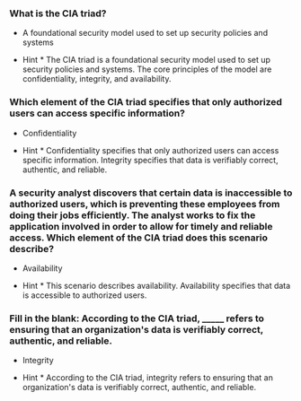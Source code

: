 ### What is the CIA triad?

-  A foundational security model used to set up security policies and systems

- Hint * The CIA triad is a foundational security model used to set up security policies and systems. The core principles of the model are confidentiality, integrity, and availability.

### Which element of the CIA triad specifies that only authorized users can access specific information?

-  Confidentiality

- Hint * Confidentiality specifies that only authorized users can access specific information. Integrity specifies that data is verifiably correct, authentic, and reliable.

### A security analyst discovers that certain data is inaccessible to authorized users, which is preventing these employees from doing their jobs efficiently. The analyst works to fix the application involved in order to allow for timely and reliable access. Which element of the CIA triad does this scenario describe?

-  Availability

- Hint * This scenario describes availability. Availability specifies that data is accessible to authorized users.

### Fill in the blank: According to the CIA triad, _____ refers to ensuring that an organization's data is verifiably correct, authentic, and reliable.

-  Integrity

- Hint * According to the CIA triad, integrity refers to ensuring that an organization's data is verifiably correct, authentic, and reliable.